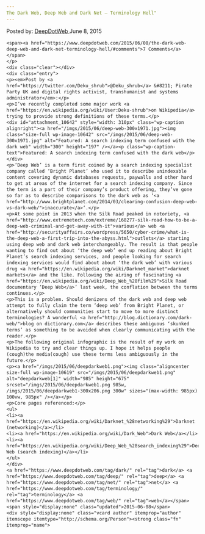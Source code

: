```yaml
---
The Dark Web, Deep Web and Dark Net – Terminology Hell"
---
```

<article class="post-listing post-10608 post type-post status-publish format-standard has-post-thumbnail hentry  tag-dark tag-net tag-terminology tag-web">
    <div class="post-inner">
        <span>Posted by: <a href="https://www.deepdotweb.com/author/admin/" title="">DeepDotWeb </a></span>
    <span>June 8, 2015</span>
    
    <span><a href="https://www.deepdotweb.com/2015/06/08/the-dark-web-deep-web-and-dark-net-terminology-hell/#comments">7 Comments</a></span>
    </p>
    <div class="clear"></div>
    <div class="entry">
    <p><em>Post by <a href="https://twitter.com/Deku_shrub">@Deku_shrub</a> &#8211; Pirate Party UK and digital rights activist, transhumanist and systems administrator</em>:</p>
    <p>I’ve recently completed some major work <a href="https://en.wikipedia.org/wiki/User:Deku-shrub">on Wikipedia</a> trying to provide strong definitions of these terms.</p>
    <div id="attachment_10642" style="width: 310px" class="wp-caption alignright"><a href="/imgs/2015/06/deep-web-300x1971.jpg"><img class="size-full wp-image-10642" src="/imgs/2015/06/deep-web-300x1971.jpg" alt="Featured: A search indexing term confused with the dark web" width="300" height="197" /></a><p class="wp-caption-text">Featured: A search indexing term confused with the dark web</p></div>
    <p>‘Deep Web’ is a term first coined by a search indexing specialist company called ‘Bright Planet’ who used it to describe unindexable content covering dynamic databases requests, paywalls and other hard to get at areas of the internet for a search indexing company. Since the term is a part of their company’s product offering, they’ve gone so far as to describe comparisons to the dark web as ‘<a href="http://www.brightplanet.com/2014/03/clearing-confusion-deep-web-vs-dark-web/">inaccurate</a>‘.</p>
    <p>At some point in 2013 when the Silk Road peaked in notoriety, <a href="http://www.extremetech.com/extreme/168277-silk-road-how-to-be-a-deep-web-criminal-and-get-away-with-it">various</a> web <a href="http://securityaffairs.co/wordpress/5650/cyber-crime/what-is-the-deep-web-a-first-trip-into-the-abyss.html">outlets</a> starting using deep web and dark web interchangeably. The result is that people wanting to find out about ‘the deep web’ end up reading about Bright Planet’s search indexing services, and people looking for search indexing services would find about about ‘the dark web’ with various drug <a href="https://en.wikipedia.org/wiki/Darknet_market">darknet markets</a> and the like. Following the airing of fascinating <a href="https://en.wikipedia.org/wiki/Deep_Web_%28film%29">Silk Road documentary ‘Deep Web</a>‘ last week, the conflation between the terms continues.</p>
    <p>This is a problem. Should denizens of the dark web and deep web attempt to fully claim the term ‘deep web’ from Bright Planet, or alternatively should communities start to move to more distinct terminologies? A wonderful <a href="http://blog.dictionary.com/dark-web/">blog on dictionary.com</a> describes these ambiguous ‘skunked terms’ as something to be avoided when clearly communicating with the reader.</p>
    <p>The following original infographic is the result of my work on Wikipedia to try and clear things up. I hope it helps people (cough)the media(cough) use these terms less ambiguously in the future.</p>
    <p><a href="/imgs/2015/06/deepdarkweb1.png"><img class="aligncenter size-full wp-image-10619" src="/imgs/2015/06/deepdarkweb1.png" alt="deepdarkweb[1]" width="985" height="675" srcset="/imgs/2015/06/deepdarkweb1.png 985w, /imgs/2015/06/deepdarkweb1-300x206.png 300w" sizes="(max-width: 985px) 100vw, 985px" /></a></p>
    <p>Core pages referenced:</p>
    <ul>
    <li><a href="https://en.wikipedia.org/wiki/Darknet_%28networking%29">Darknet (networking)</a></li>
    <li><a href="https://en.wikipedia.org/wiki/Dark_Web">Dark Web</a></li>
    <li><a href="https://en.wikipedia.org/wiki/Deep_Web_%28search_indexing%29">Deep Web (search indexing)</a></li>
    </ul>
    </div>
    <a href="https://www.deepdotweb.com/tag/dark/" rel="tag">dark</a> <a href="https://www.deepdotweb.com/tag/deep/" rel="tag">deep</a> <a href="https://www.deepdotweb.com/tag/net/" rel="tag">net</a> <a href="https://www.deepdotweb.com/tag/terminology/" rel="tag">terminology</a> <a href="https://www.deepdotweb.com/tag/web/" rel="tag">web</a></span> <span style="display:none" class="updated">2015-06-08</span>
    <div style="display:none" class="vcard author" itemprop="author" itemscope itemtype="http://schema.org/Person"><strong class="fn" itemprop="name">
    
